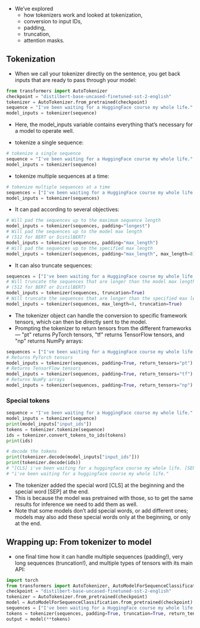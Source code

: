 - We’ve explored 
    - how tokenizers work and looked at tokenization, 
    - conversion to input IDs, 
    - padding, 
    - truncation, 
    - attention masks.

## Tokenization

- When we call your tokenizer directly on the sentence, you get back inputs that are ready to pass through your model:

``` py
from transformers import AutoTokenizer
checkpoint = "distilbert-base-uncased-finetuned-sst-2-english"
tokenizer = AutoTokenizer.from_pretrained(checkpoint)
sequence = "I've been waiting for a HuggingFace course my whole life."
model_inputs = tokenizer(sequence)
```
- Here, the model_inputs variable contains everything that’s necessary for a model to operate well.

- tokenize a single sequence:
``` py
# tokenize a single sequence
sequence = "I've been waiting for a HuggingFace course my whole life."
model_inputs = tokenizer(sequence)
```

- tokenize multiple sequences at a time:
``` py
# tokenize multiple sequences at a time
sequences = ["I've been waiting for a HuggingFace course my whole life.", "So have I!"]
model_inputs = tokenizer(sequences)
```

- It can pad according to several objectives:
``` py
# Will pad the sequences up to the maximum sequence length
model_inputs = tokenizer(sequences, padding="longest")
# Will pad the sequences up to the model max length
# (512 for BERT or DistilBERT)
model_inputs = tokenizer(sequences, padding="max_length")
# Will pad the sequences up to the specified max length
model_inputs = tokenizer(sequences, padding="max_length", max_length=8)
```

- It can also truncate sequences:
``` py
sequences = ["I've been waiting for a HuggingFace course my whole life.", "So have I!"]
# Will truncate the sequences that are longer than the model max length
# (512 for BERT or DistilBERT)
model_inputs = tokenizer(sequences, truncation=True)
# Will truncate the sequences that are longer than the specified max length
model_inputs = tokenizer(sequences, max_length=8, truncation=True)
```

- The tokenizer object can handle the conversion to specific framework tensors, which can then be directly sent to the model. 
- Prompting the tokenizer to return tensors from the different frameworks — "pt" returns PyTorch tensors, "tf" returns TensorFlow tensors, and "np" returns NumPy arrays:

``` py
sequences = ["I've been waiting for a HuggingFace course my whole life.", "So have I!"]
# Returns PyTorch tensors
model_inputs = tokenizer(sequences, padding=True, return_tensors="pt")
# Returns TensorFlow tensors
model_inputs = tokenizer(sequences, padding=True, return_tensors="tf")
# Returns NumPy arrays
model_inputs = tokenizer(sequences, padding=True, return_tensors="np")
```

### Special tokens

``` py
sequence = "I've been waiting for a HuggingFace course my whole life."
model_inputs = tokenizer(sequence)
print(model_inputs["input_ids"])
tokens = tokenizer.tokenize(sequence)
ids = tokenizer.convert_tokens_to_ids(tokens)
print(ids)
```

``` py
# decode the tokens
print(tokenizer.decode(model_inputs["input_ids"]))
print(tokenizer.decode(ids))
# "[CLS] i've been waiting for a huggingface course my whole life. [SEP]"
# "i've been waiting for a huggingface course my whole life."
```

- The tokenizer added the special word [CLS] at the beginning and the special word [SEP] at the end.
- This is because the model was pretrained with those, so to get the same results for inference we need to add them as well.
- Note that some models don’t add special words, or add different ones; models may also add these special words only at the beginning, or only at the end.

## Wrapping up: From tokenizer to model

- one final time how it can handle multiple sequences (padding!), very long sequences (truncation!), and multiple types of tensors with its main API:

``` py
import torch
from transformers import AutoTokenizer, AutoModelForSequenceClassification
checkpoint = "distilbert-base-uncased-finetuned-sst-2-english"
tokenizer = AutoTokenizer.from_pretrained(checkpoint)
model = AutoModelForSequenceClassification.from_pretrained(checkpoint)
sequences = ["I've been waiting for a HuggingFace course my whole life.", "So have I!"]
tokens = tokenizer(sequences, padding=True, truncation=True, return_tensors="pt")
output = model(**tokens)
```
